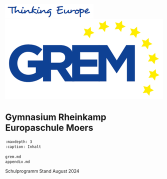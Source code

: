 ![](media/media/image1.png)![](media/media/image2.png)

# Gymnasium Rheinkamp **Europaschule Moers**

```{toctree}
:maxdepth: 3
:caption: Inhalt

grem.md
appendix.md
```

Schulprogramm
Stand August 2024


[^15]: Leitbild der Kölner Erklärung für Europaschulen

[^16]: EU-Kommission
